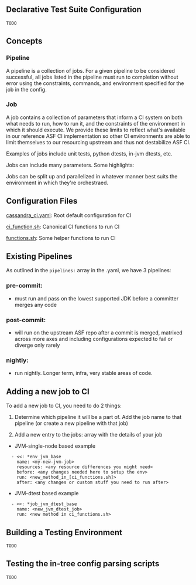 Declarative Test Suite Configuration
-------------------------------------------

    TODO

Concepts
---------------------

### Pipeline
A pipeline is a collection of jobs. For a given pipeline to be considered 
successful,
all
jobs listed in the pipeline must run to completion without error using the constraints, commands,
and environment specified for the job in the config.

### Job
A job contains a collection of parameters that inform a CI system on both what needs to 
run, how to run it, and the constraints of the environment in which it should execute. We 
provide these limits to reflect what's available in our reference ASF CI implementation so other 
CI environments are able to limit themselves to our resourcing upstream and thus not destabilize 
ASF CI.

Examples of jobs include unit tests, python dtests, in-jvm dtests, etc.

Jobs can include many parameters. Some highlights:

Jobs can be split up and parallelized in whatever manner best suits the environment in which they're
orchestraed.

Configuration Files
---------------------
[cassandra_ci.yaml](./cassandra_ci.yaml): Root default configuration for CI

[ci_function.sh](./ci_functions.sh): Canonical CI functions to run CI

[functions.sh](./functions.sh): Some helper functions to run CI

Existing Pipelines
---------------------

As outlined in the `pipelines:` array in the .yaml, we have 3 pipelines:
### pre-commit:
* must run and pass on the lowest supported JDK before a committer merges any code
### post-commit:
* will run on the upstream ASF repo after a commit is merged, matrixed across more axes and including configurations expected to fail or diverge only rarely
### nightly:
* run nightly. Longer term, infra, very stable areas of code.

Adding a new job to CI
---------------------
To add a new job to CI, you need to do 2 things:
1. Determine which pipeline it will be a part of. Add the job name to that pipeline (or create a
new pipeline with that job)

2. Add a new entry to the jobs: array with the details of your job

- JVM-single-node based example
```
  - <<: *env_jvm_base
    name: <my-new-jvm-job>
    resources: <any resource differences you might need>
    before: <any changes needed here to setup the env>
    run: <new_method_in_[ci_functions.sh]>  
    after: <any changes or custom stuff you need to run after>
```

- JVM-dtest based example
```
  - <<: *job_jvm_dtest_base
    name: <new_jvm_dtest_job>
    run: <new method in ci_functions.sh>
```

Building a Testing Environment
-------------------------------------

    TODO

Testing the in-tree config parsing scripts
---------------------------------------------

    TODO